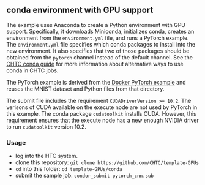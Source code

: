 ## conda environment with GPU support

The example uses Anaconda to create a Python environment with GPU support.
Specifically, it downloads Miniconda, initializes conda, creates an environment from the `environment.yml` file, and runs a PyTorch example.
The `environment.yml` file specifies which conda packages to install into the new environment.
It also specifies that two of those packages should be obtained from the `pytorch` channel instead of the default channel.
See the [CHTC conda guide](http://chtc.cs.wisc.edu/conda-installation.shtml) for more information about alternative ways to use conda in CHTC jobs.

The PyTorch example is derived from the [Docker PyTorch example](../docker/pytorch_python) and reuses the MNIST dataset and Python files from that directory.

The submit file includes the requirement `CUDADriverVersion >= 10.2`.
The verisons of CUDA available on the execute node are not used by PyTorch in this example.
The conda package `cudatoolkit` installs CUDA.
However, this requirement ensures that the execute node has a new enough NVIDIA driver to run `cudatoolkit` version 10.2.

### Usage
- log into the HTC system.
- clone this repository: `git clone https://github.com/CHTC/template-GPUs`
- `cd` into this folder: `cd template-GPUs/conda`
- submit the sample job: `condor_submit pytorch_cnn.sub`
